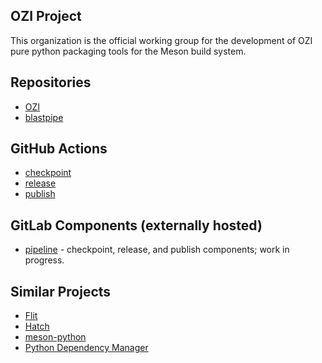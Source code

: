 ## OZI Project

This organization is the official working group for the development of OZI pure python packaging tools for the Meson build system.

## Repositories

* [OZI](https://github.com/OZI-Project/OZI)
* [blastpipe](https://github.com/OZI-Project/blastpipe)

## GitHub Actions
  
* [checkpoint](https://github.com/OZI-Project/checkpoint)
* [release](https://github.com/OZI-Project/release)
* [publish](https://github.com/OZI-Project/publish)

## GitLab Components (externally hosted)

* [pipeline](https://gitlab.com/ozi-project/pipeline) - checkpoint, release, and publish components; work in progress.

## Similar Projects

* [Flit](https://github.com/pypa/flit)
* [Hatch](https://github.com/pypa/hatch)
* [meson-python](https://github.com/mesonbuild/meson-python)
* [Python Dependency Manager](https://github.com/pdm-project/pdm)
